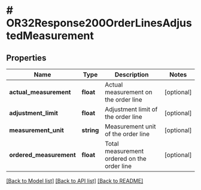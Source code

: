 # # OR32Response200OrderLinesAdjustedMeasurement

## Properties

Name | Type | Description | Notes
------------ | ------------- | ------------- | -------------
**actual_measurement** | **float** | Actual measurement on the order line | [optional]
**adjustment_limit** | **float** | Adjustment limit of the order line | [optional]
**measurement_unit** | **string** | Measurement unit of the order line | [optional]
**ordered_measurement** | **float** | Total measurement ordered on the order line | [optional]

[[Back to Model list]](../../README.md#models) [[Back to API list]](../../README.md#endpoints) [[Back to README]](../../README.md)
